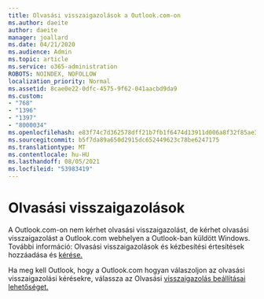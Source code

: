 ```yaml
---
title: Olvasási visszaigazolások a Outlook.com-on
ms.author: daeite
author: daeite
manager: joallard
ms.date: 04/21/2020
ms.audience: Admin
ms.topic: article
ms.service: o365-administration
ROBOTS: NOINDEX, NOFOLLOW
localization_priority: Normal
ms.assetid: 8cae0e22-0dfc-4575-9f62-041aacbd9da9
ms.custom:
- "768"
- "1396"
- "1397"
- "8000034"
ms.openlocfilehash: e83f74c7d362578dff21b7fb1f6474d13911d006a8f32f85ae30bce73bf8fd52
ms.sourcegitcommit: b5f7da89a650d2915dc652449623c78be6247175
ms.translationtype: MT
ms.contentlocale: hu-HU
ms.lasthandoff: 08/05/2021
ms.locfileid: "53983419"
---
```

# <a name="read-receipts"></a>Olvasási visszaigazolások

A Outlook.com-on nem kérhet olvasási visszaigazolást, de kérhet olvasási visszaigazolást a Outlook.com webhelyen a Outlook-ban küldött Windows. További információ: Olvasási visszaigazolások és kézbesítési értesítések hozzáadása és [kérése.](https://support.office.com/article/a34bf70a-4c2c-4461-b2a1-12e4a7a92141?wt.mc_id=Office_Outlook_com_Alchemy)
  
Ha meg kell Outlook, hogy a Outlook.com hogyan válaszoljon az olvasási visszaigazolási kérésekre, válassza az Olvasási [visszaigazolás beállításai lehetőséget.](https://outlook.live.com/mail/options/mail/handling/readReceipts)

